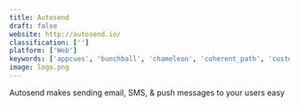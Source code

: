 ```yaml
---
title: Autosend
draft: false 
website: http://autosend.io/
classification: ['']
platform: ['Web']
keywords: ['appcues', 'bunchball', 'chameleon', 'coherent_path', 'customer.io', 'freshchat', 'guideblocks', 'innertrends', 'intercom', 'iridize', 'popcornnotify', 'roialty', 'sherlock', 'sundaysky', 'userguiding', 'userlane', 'walkme', 'whatfix']
image: logo.png
---
```

Autosend makes sending email, SMS, & push messages to your users easy